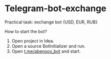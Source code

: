 # Telegram-bot-exchange
 Practical task: exchange bot {USD, EUR, RUB}

How to start the bot?
 1. Open project in Idea.
 2. Open a source BotInitializer and run.
 3. Open [t.me/abenoov_bot](t.me/abenoov_bot) and start.
